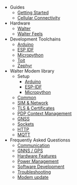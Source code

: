 * Guides
  * [Getting Started](/)
  * [Cellular Connectivity](/guides/cellular_connectivity.md)
* Hardware
  * [Walter](/hardware/walter.md)
  * [Walter Feels](/hardware/walter_feels.md)
* Development Toolchains
  * [Arduino](/developer-toolchains/arduino.md)
  * [ESP IDF](/developer-toolchains/esp-idf.md)
  * [Micropython](/developer-toolchains/micropython.md)
  * [Toit](/developer-toolchains/toit.md)
  * [Zephyr](/developer-toolchains/zephyr.md)
* Walter Modem library
  * Setup
    * [Arduino](/walter-modem/setup/arduino.md)
    * [ESP-IDF](/walter-modem/setup/esp-idf.md)
    * [Micropython](/walter-modem/setup/micropython.md)
  * [Common](/walter-modem/common.md)
  * [SIM & Network](/walter-modem/sim_and_network.md)
  * [TLS & Certificates](/walter-modem/tls_and_certificates.md)
  * [PDP Context Management](/walter-modem/pdp_ctx_management.md)
  * [GNSS](/walter-modem/gnss.md)
  * [Sockets](/walter-modem/sockets.md)
  * [HTTP](/walter-modem/http.md)
  * [MQTT](/walter-modem/mqtt.md)
* Frequently Asked Questionss
  * [Communication](/faq/communication.md)
  * [GNNS / GPS](/faq/gnss-gps.md)
  * [Hardware Features](/faq/hardware-features.md)
  * [Power Management](/faq/power-management.md)
  * [Software Development](/faq/software-development.md)
  * [Troubleshooting](/faq/troubleshooting.md)
  * [Modem update](/faq/modem-update.md)
